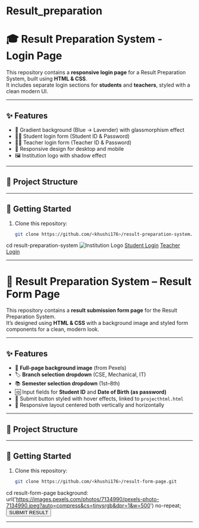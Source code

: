 # Result_preparation
# 🎓 Result Preparation System - Login Page

This repository contains a **responsive login page** for a Result Preparation System, built using **HTML & CSS**.  
It includes separate login sections for **students** and **teachers**, styled with a clean modern UI.  

---

## ✨ Features

- 🌈 Gradient background (Blue → Lavender) with glassmorphism effect  
- 👩‍🎓 Student login form (Student ID & Password)  
- 👨‍🏫 Teacher login form (Teacher ID & Password)  
- 📱 Responsive design for desktop and mobile  
- 🖼️ Institution logo with shadow effect  

---

## 📂 Project Structure


---

## 🚀 Getting Started

1. Clone this repository:
   ```bash
   git clone https://github.com/<khushi176>/result-preparation-system.git
cd result-preparation-system
<img src="your-logo.png" alt="Institution Logo">
<a href="login.html?role=student" class="btn">Student Login</a>
<a href="teacher_dashboard.html" class="btn">Teacher Login</a>

---

# 📑 Result Preparation System – Result Form Page

This repository contains a **result submission form page** for the Result Preparation System.  
It’s designed using **HTML & CSS** with a background image and styled form components for a clean, modern look.  

---

## ✨ Features

- 🎨 **Full-page background image** (from Pexels)  
- 🏷️ **Branch selection dropdown** (CSE, Mechanical, IT)  
- 📚 **Semester selection dropdown** (1st–8th)  
- 🆔 Input fields for **Student ID** and **Date of Birth (as password)**  
- 🚀 Submit button styled with hover effects, linked to `projecthtml.html`  
- 📱 Responsive layout centered both vertically and horizontally  

---

## 📂 Project Structure

---

## 🚀 Getting Started

1. Clone this repository:
   ```bash
   git clone https://github.com/<khushi176>/result-form-page.git

cd result-form-page
background: url('https://images.pexels.com/photos/7134990/pexels-photo-7134990.jpeg?auto=compress&cs=tinysrgb&dpr=1&w=500') no-repeat;
<a href="your-result-page.html" target="_blank">
    <button type="button">SUBMIT RESULT</button>
</a>

---





